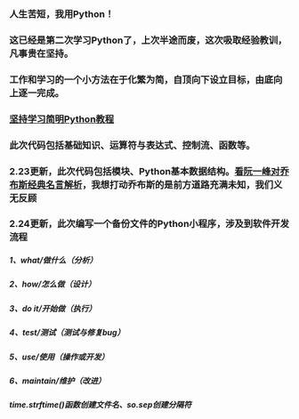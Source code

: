 
### 人生苦短，我用Python！
### 这已经是第二次学习Python了，上次半途而废，这次吸取经验教训，凡事贵在坚持。
### 工作和学习的一个小方法在于化繁为简，自顶向下设立目标，由底向上逐一完成。
### [坚持学习简明Python教程](https://bop.molun.net/10.functions.html)
### 此次代码包括基础知识、运算符与表达式、控制流、函数等。
### 2.23更新，此次代码包括模块、Python基本数据结构。[看阮一峰对乔布斯经典名言解析](http://www.ruanyifeng.com/blog/2015/05/stay_hungry_stay_foolish.html)，我想打动乔布斯的是前方道路充满未知，我们义无反顾
### 2.24更新，此次编写一个备份文件的Python小程序，涉及到软件开发流程
##### 1、what/做什么（分析）
##### 2、how/怎么做（设计）
##### 3、do it/开始做（执行）
##### 4、test/测试（测试与修复bug）
##### 5、use/使用（操作或开发）
##### 6、maintain/维护（改进）
##### time.strftime()函数创建文件名、so.sep创建分隔符